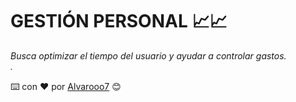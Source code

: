 # GESTIÓN PERSONAL 📈📈

_Busca optimizar el tiempo del usuario y ayudar a controlar gastos.  
._


⌨️ con ❤️ por [Alvarooo7](https://github.com/Alvarooo7) 😊
